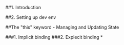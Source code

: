 ##1. Introduction

##2. Setting up dev env

##The "this" keyword - Managing and Updating State

###1. Implicit binding
###2. Explecit binding
* 
